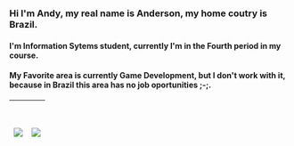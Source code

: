 
### Hi I'm Andy, my real name is Anderson, my home coutry is Brazil.
#### I'm Information Sytems student, currently I'm in the Fourth period in my course.

#### My Favorite area is currently Game Development, but I don't work with it, because in Brazil this area has no job oportunities ;-;. 
<a href="https://www.linkedin.com/in/riquehen/" target="_blank"> <h1 align="center"> <img align="center" src="https://github-readme-stats.vercel.app/api?username=Andy-kun&theme=ayu-mirage" /> </a> | <a href="https://www.linkedin.com/in/riquehen/" target="_blank"> <h1 align="center"> <img align="center" src="https://github-readme-stats.vercel.app/api/top-langs/?username=Andy-kunn&theme=ayu-mirage&layout=compact&langs_count=10&hide=shell,c%2B%2B" /> </a>
| --- | --- |